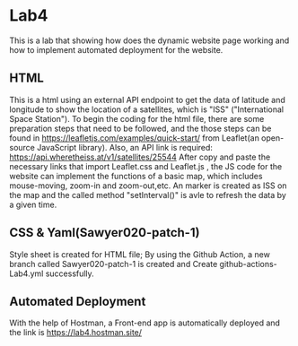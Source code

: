 # Lab4
This is a lab that showing how does the dynamic website page working and how to implement automated deployment for the website.

## HTML
This is a html using an external API endpoint to get the data of latitude and longitude to show the location of a satellites, which is "ISS" ("International Space Station"). 
To begin the coding for the html file, there are some preparation steps that need to be followed, and the those steps can be found in https://leafletjs.com/examples/quick-start/ from Leaflet(an open-source JavaScript library). Also, an API link is required: https://api.wheretheiss.at/v1/satellites/25544
After copy and paste the necessary links that import Leaflet.css and Leaflet.js , the JS code for the website can implement the functions of a basic map, which includes mouse-moving, zoom-in and zoom-out,etc. An marker is created as ISS on the map and the called method "setInterval()" is avle to refresh the data by a given time.

## CSS & Yaml(Sawyer020-patch-1)
Style sheet is created for HTML file; By using the Github Action, a new branch called Sawyer020-patch-1 is created and Create github-actions-Lab4.yml successfully.

## Automated Deployment
With the help of Hostman, a Front-end app is automatically deployed and the link is https://lab4.hostman.site/
